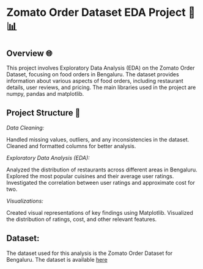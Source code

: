 # Zomato Order Dataset EDA Project 🍔📊

## Overview 🌐

This project involves Exploratory Data Analysis (EDA) on the Zomato Order Dataset, focusing on food orders in Bengaluru. The dataset provides information about various aspects of food orders, including restaurant details, user reviews, and pricing. The main libraries used in the project are numpy, pandas and matplotlib.

## Project Structure 📁

*Data Cleaning:*

Handled missing values, outliers, and any inconsistencies in the dataset.
Cleaned and formatted columns for better analysis.

*Exploratory Data Analysis (EDA):*

Analyzed the distribution of restaurants across different areas in Bengaluru.
Explored the most popular cuisines and their average user ratings.
Investigated the correlation between user ratings and approximate cost for two.

*Visualizations:*

Created visual representations of key findings using Matplotlib.
Visualized the distribution of ratings, cost, and other relevant features.

## Dataset: 

The dataset used for this analysis is the Zomato Order Dataset for Bengaluru. The dataset is available [here](https://www.kaggle.com/datasets/himanshupoddar/zomato-bangalore-restaurants)


